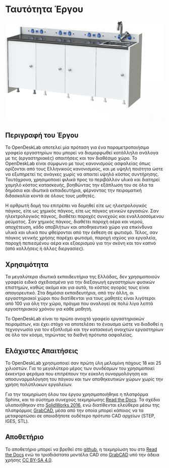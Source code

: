 # Ταυτότητα Έργου

![OpenDeskLab](https://github.com/ellak-monades-aristeias/OpenDeskLab/blob/master/docs/_static/ShortOpenDeskLab4M.png)

## Περιγραφή του Έργου
Το OpenDeskLab αποτελεί μία πρόταση για ένα παραμετροποιήσιμο γραφείο εργαστηρίων που μπορεί να διαμορφωθεί κατάλληλα ανάλογα με τις (εργαστηριακές) απαιτήσεις και τον διαθέσιμο χώρο. Το OpenDeskLab είναι σύμφωνο με τους κανονισμούς ασφαλείας όπως ορίζονται από τους Ελληνικούς κανονισμούς, και με υψηλή ποιότητα ώστε να εξυπηρετεί τις ανάγκες χωρίς να απαιτεί υψηλό κόστος συντήρησης. Ταυτόχρονα, χρησιμοποιεί φιλικά προς το περιβάλλον υλικά και διατηρεί χαμηλό κόστος κατασκευής, βοηθώντας την εξάπλωση του σε όλα τα δημόσια και ιδιωτικά εκπαιδευτήρια, φέρνοντας την πειραματική διδασκαλία κοντά σε όλους τους μαθητές.

Η αρθρωτή δομή του επιτρέπει να δομηθεί είτε ως ηλεκτρολογικός πάγκος, είτε ως χημικός πάγκος, είτε ως πάγκος γενικών εργασιών. Σαν ηλεκτρολογικός πάγκος, διαθέτει παροχές συνεχούς και εναλλασσόμενου ρεύματος. Σαν χημικός πάγκος, διαθέτει παροχή αέρα και νερού, αποχέτευση, κάδο αποβλήτων και αποθηκευτικό χώρο για επικίνδυνα υλικά και υλικά που φθείρονται από την έκθεση σε φωτισμό. Τέλος, σαν πάγκος γενικής χρήσης παρέχει φωτισμό, παροχή ισχύος για εργαλεία, παροχή πεπιεσμένου αέρα και εξαερισμού για την σκόνη και τον καπνό (από κολλήσεις ή άλλες διεργασίες).

## Χρησιμότητα
Τα μεγαλύτερα ιδιωτικά εκπαιδευτήρια της Ελλάδας, δεν χρησιμοποιούν γραφεία ειδικά σχεδιασμένα για την διεξαγωγή εργαστηρίων φυσικών επιστημών, καθώς ακόμα και για αυτά, το κόστος αγοράς τους είναι απαγορευτικό. Στα δημόσια εκπαιδευτήρια, από την άλλη, οι εργαστηριακοί χώροι που διατίθενται για τους μαθητές είναι λιγότεροι από 100 για όλη την χώρα, πράγμα που αναλογεί σε πολύ λίγα λεπτά εργαστηριακού χρόνου για κάθε μαθητή.

Το OpenDeskLab είναι το πρώτο ανοιχτό γραφείο εργαστηριακών πειραμάτων, και έχει στόχο να αποτελέσει το έναυσμα ώστε να διαδοθεί η τεχνογνωσία για τον εξοπλισμό και την κατασκευή ανοιχτών εργαστηρίων σε όλο τον κόσμο, τηρώντας τα διεθνή πρότυπα ασφαλείας. 

## Ελάχιστες Απαιτήσεις
Το OpenDeskLab χρησιμοποιεί σαν πρώτη ύλη μελαμίνη πάχους 18 και 25 χιλιοστών. Για το μεγαλύτερο μέρος των συνδέσμων του χρησιμοποιεί έκκεντρα φεράμια που επιτρέπουν την εύκολη συναρμολόγηση και αποσυναρμολόγηση του πάγκου και των αποθηκευτικών χώρων χωρίς την χρήση πολύπλοκων εργαλείων.

Για την τεκμηρίωση όλου του έργου χρησιμοποιήθηκε η πλατφόρμα Sphinx, και το σύστημα συνεχούς τεκμηρίωσης [Read the Docs](http://www.readthedocs.org). Τα σχέδια υλοποιήθηκαν στο [SolidWorks 2016](http://www.solidworks.com), ενώ διατίθενται ελεύθερα μέσω της πλατφόρμας [GrabCAD](http://www.grabcad.com), μέσα από την οποία μπορεί κάποιος να τα μεταφορτώσει σε οποιοδήποτε ουδέτερο πρότυπο CAD αρχείων (STEP, IGES, STL).

## Αποθετήριο
Το αποθετήριο μπορεί να βρεθεί στο [github](https://github.com/ellak-monades-aristeias/OpenDeskLab), η τεκμηρίωση του στο [Read the Docs](http://opendesklab.readthedocs.org) ενώ τα τρισδιάστατα μοντέλα CAD στο [GrabCAD](http://www.grabcad.com/library/opendesklab-2) υπό την άδεια χρήσης [CC BY-SA 4.0](https://creativecommons.org/licenses/by-sa/4.0/).
